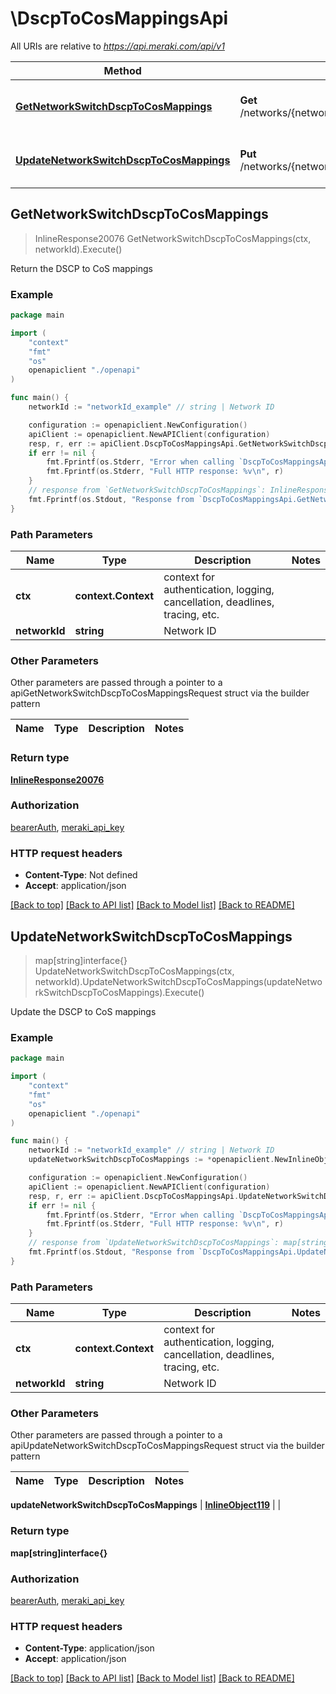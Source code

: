 # \DscpToCosMappingsApi

All URIs are relative to *https://api.meraki.com/api/v1*

Method | HTTP request | Description
------------- | ------------- | -------------
[**GetNetworkSwitchDscpToCosMappings**](DscpToCosMappingsApi.md#GetNetworkSwitchDscpToCosMappings) | **Get** /networks/{networkId}/switch/dscpToCosMappings | Return the DSCP to CoS mappings
[**UpdateNetworkSwitchDscpToCosMappings**](DscpToCosMappingsApi.md#UpdateNetworkSwitchDscpToCosMappings) | **Put** /networks/{networkId}/switch/dscpToCosMappings | Update the DSCP to CoS mappings



## GetNetworkSwitchDscpToCosMappings

> InlineResponse20076 GetNetworkSwitchDscpToCosMappings(ctx, networkId).Execute()

Return the DSCP to CoS mappings



### Example

```go
package main

import (
    "context"
    "fmt"
    "os"
    openapiclient "./openapi"
)

func main() {
    networkId := "networkId_example" // string | Network ID

    configuration := openapiclient.NewConfiguration()
    apiClient := openapiclient.NewAPIClient(configuration)
    resp, r, err := apiClient.DscpToCosMappingsApi.GetNetworkSwitchDscpToCosMappings(context.Background(), networkId).Execute()
    if err != nil {
        fmt.Fprintf(os.Stderr, "Error when calling `DscpToCosMappingsApi.GetNetworkSwitchDscpToCosMappings``: %v\n", err)
        fmt.Fprintf(os.Stderr, "Full HTTP response: %v\n", r)
    }
    // response from `GetNetworkSwitchDscpToCosMappings`: InlineResponse20076
    fmt.Fprintf(os.Stdout, "Response from `DscpToCosMappingsApi.GetNetworkSwitchDscpToCosMappings`: %v\n", resp)
}
```

### Path Parameters


Name | Type | Description  | Notes
------------- | ------------- | ------------- | -------------
**ctx** | **context.Context** | context for authentication, logging, cancellation, deadlines, tracing, etc.
**networkId** | **string** | Network ID | 

### Other Parameters

Other parameters are passed through a pointer to a apiGetNetworkSwitchDscpToCosMappingsRequest struct via the builder pattern


Name | Type | Description  | Notes
------------- | ------------- | ------------- | -------------


### Return type

[**InlineResponse20076**](InlineResponse20076.md)

### Authorization

[bearerAuth](../README.md#bearerAuth), [meraki_api_key](../README.md#meraki_api_key)

### HTTP request headers

- **Content-Type**: Not defined
- **Accept**: application/json

[[Back to top]](#) [[Back to API list]](../README.md#documentation-for-api-endpoints)
[[Back to Model list]](../README.md#documentation-for-models)
[[Back to README]](../README.md)


## UpdateNetworkSwitchDscpToCosMappings

> map[string]interface{} UpdateNetworkSwitchDscpToCosMappings(ctx, networkId).UpdateNetworkSwitchDscpToCosMappings(updateNetworkSwitchDscpToCosMappings).Execute()

Update the DSCP to CoS mappings



### Example

```go
package main

import (
    "context"
    "fmt"
    "os"
    openapiclient "./openapi"
)

func main() {
    networkId := "networkId_example" // string | Network ID
    updateNetworkSwitchDscpToCosMappings := *openapiclient.NewInlineObject119([]openapiclient.NetworksNetworkIdSwitchDscpToCosMappingsMappings{*openapiclient.NewNetworksNetworkIdSwitchDscpToCosMappingsMappings(int32(123), int32(123))}) // InlineObject119 | 

    configuration := openapiclient.NewConfiguration()
    apiClient := openapiclient.NewAPIClient(configuration)
    resp, r, err := apiClient.DscpToCosMappingsApi.UpdateNetworkSwitchDscpToCosMappings(context.Background(), networkId).UpdateNetworkSwitchDscpToCosMappings(updateNetworkSwitchDscpToCosMappings).Execute()
    if err != nil {
        fmt.Fprintf(os.Stderr, "Error when calling `DscpToCosMappingsApi.UpdateNetworkSwitchDscpToCosMappings``: %v\n", err)
        fmt.Fprintf(os.Stderr, "Full HTTP response: %v\n", r)
    }
    // response from `UpdateNetworkSwitchDscpToCosMappings`: map[string]interface{}
    fmt.Fprintf(os.Stdout, "Response from `DscpToCosMappingsApi.UpdateNetworkSwitchDscpToCosMappings`: %v\n", resp)
}
```

### Path Parameters


Name | Type | Description  | Notes
------------- | ------------- | ------------- | -------------
**ctx** | **context.Context** | context for authentication, logging, cancellation, deadlines, tracing, etc.
**networkId** | **string** | Network ID | 

### Other Parameters

Other parameters are passed through a pointer to a apiUpdateNetworkSwitchDscpToCosMappingsRequest struct via the builder pattern


Name | Type | Description  | Notes
------------- | ------------- | ------------- | -------------

 **updateNetworkSwitchDscpToCosMappings** | [**InlineObject119**](InlineObject119.md) |  | 

### Return type

**map[string]interface{}**

### Authorization

[bearerAuth](../README.md#bearerAuth), [meraki_api_key](../README.md#meraki_api_key)

### HTTP request headers

- **Content-Type**: application/json
- **Accept**: application/json

[[Back to top]](#) [[Back to API list]](../README.md#documentation-for-api-endpoints)
[[Back to Model list]](../README.md#documentation-for-models)
[[Back to README]](../README.md)

